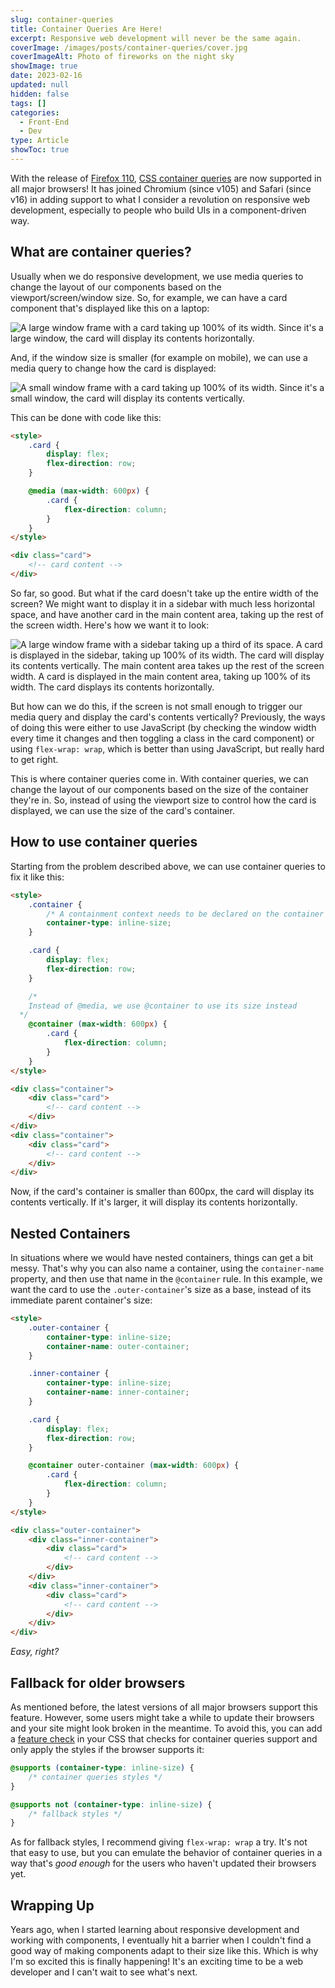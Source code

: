 ```yaml
---
slug: container-queries
title: Container Queries Are Here!
excerpt: Responsive web development will never be the same again.
coverImage: /images/posts/container-queries/cover.jpg
coverImageAlt: Photo of fireworks on the night sky
showImage: true
date: 2023-02-16
updated: null
hidden: false
tags: []
categories:
  - Front-End
  - Dev
type: Article
showToc: true
---
```


With the release of [Firefox 110](https://www.mozilla.org/en-US/firefox/110.0/releasenotes/), [CSS container queries](https://developer.mozilla.org/en-US/docs/Web/CSS/CSS_Container_Queries) are now supported in all major browsers! It has joined Chromium (since v105) and Safari (since v16) in adding support to what I consider a revolution on responsive web development, especially to people who build UIs in a component-driven way.

## What are container queries?

Usually when we do responsive development, we use media queries to change the layout of our components based on the viewport/screen/window size. So, for example, we can have a card component that's displayed like this on a laptop:

![A large window frame with a card taking up 100% of its width. Since it's a large window, the card will display its contents horizontally.](/images/posts/container-queries/Pre-CQ-Desktop.png)


And, if the window size is smaller (for example on mobile), we can use a media query to change how the card is displayed:

![A small window frame with a card taking up 100% of its width. Since it's a small window, the card will display its contents vertically.](/images/posts/container-queries/Pre-CQ-Mobile.png)


This can be done with code like this:

```html
<style>
	.card {
		display: flex;
		flex-direction: row;
	}

	@media (max-width: 600px) {
		.card {
			flex-direction: column;
		}
	}
</style>

<div class="card">
	<!-- card content -->
</div>
```

So far, so good. But what if the card doesn't take up the entire width of the screen? We might want to display it in a sidebar with much less horizontal space, and have another card in the main content area, taking up the rest of the screen width. Here's how we want it to look:

![A large window frame with a sidebar taking up a third of its space. A card is displayed in the sidebar, taking up 100% of its width. The card will display its contents vertically. The main content area takes up the rest of the screen width. A card is displayed in the main content area, taking up 100% of its width. The card displays its contents horizontally.](/images/posts/container-queries/Sidebar-Example.png)

But how can we do this, if the screen is not small enough to trigger our media query and display the card's contents vertically? Previously, the ways of doing this were either to use JavaScript (by checking the window width every time it changes and then toggling a class in the card component) or using `flex-wrap: wrap`, which is better than using JavaScript, but really hard to get right.

This is where container queries come in. With container queries, we can change the layout of our components based on the size of the container they're in. So, instead of using the viewport size to control how the card is displayed, we can use the size of the card's container.

## How to use container queries

Starting from the problem described above, we can use container queries to fix it like this:

```html
<style>
	.container {
		/* A containment context needs to be declared on the container element */
		container-type: inline-size;
	}

	.card {
		display: flex;
		flex-direction: row;
	}

	/* 
    Instead of @media, we use @container to use its size instead
  */
	@container (max-width: 600px) {
		.card {
			flex-direction: column;
		}
	}
</style>

<div class="container">
	<div class="card">
		<!-- card content -->
	</div>
</div>
<div class="container">
	<div class="card">
		<!-- card content -->
	</div>
</div>
```

Now, if the card's container is smaller than 600px, the card will display its contents vertically. If it's larger, it will display its contents horizontally.

## Nested Containers

In situations where we would have nested containers, things can get a bit messy. That's why you can also name a container, using the `container-name` property, and then use that name in the `@container` rule. In this example, we want the card to use the `.outer-container`'s size as a base, instead of its immediate parent container's size:

```html
<style>
	.outer-container {
		container-type: inline-size;
		container-name: outer-container;
	}

	.inner-container {
		container-type: inline-size;
		container-name: inner-container;
	}

	.card {
		display: flex;
		flex-direction: row;
	}

	@container outer-container (max-width: 600px) {
		.card {
			flex-direction: column;
		}
	}
</style>

<div class="outer-container">
	<div class="inner-container">
		<div class="card">
			<!-- card content -->
		</div>
	</div>
	<div class="inner-container">
		<div class="card">
			<!-- card content -->
		</div>
	</div>
</div>
```

_Easy, right?_

## Fallback for older browsers

As mentioned before, the latest versions of all major browsers support this feature. However, some users might take a while to update their browsers and your site might look broken in the meantime. To avoid this, you can add a [feature check](https://developer.mozilla.org/en-US/docs/Web/CSS/CSS_Conditional_Rules/Using_Feature_Queries) in your CSS that checks for container queries support and only apply the styles if the browser supports it:

```css
@supports (container-type: inline-size) {
	/* container queries styles */
}

@supports not (container-type: inline-size) {
	/* fallback styles */
}
```

As for fallback styles, I recommend giving `flex-wrap: wrap` a try. It's not that easy to use, but you can emulate the behavior of container queries in a way that's _good enough_ for the users who haven't updated their browsers yet.

## Wrapping Up

Years ago, when I started learning about responsive development and working with components, I eventually hit a barrier when I couldn't find a good way of making components adapt to their size like this. Which is why I'm so excited this is finally happening! It's an exciting time to be a web developer and I can't wait to see what's next.
